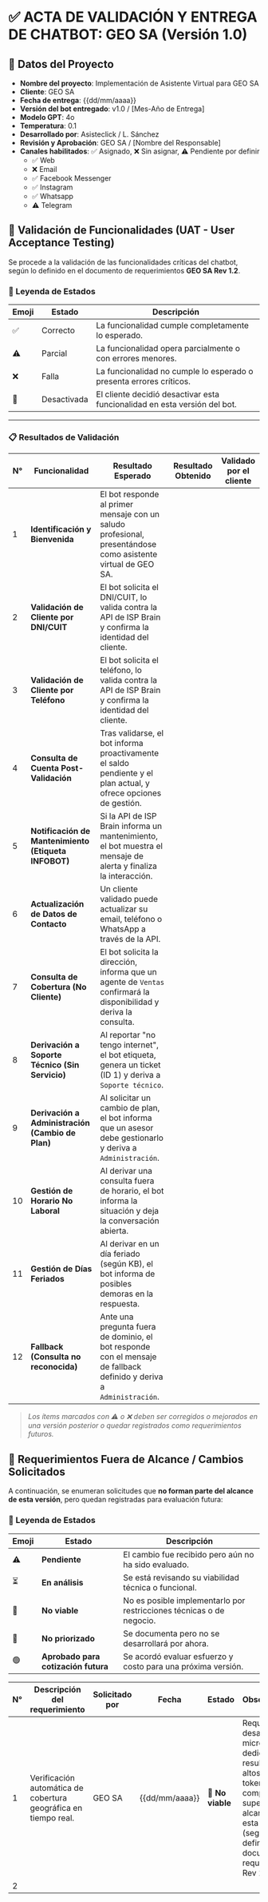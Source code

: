 # ✅ ACTA DE VALIDACIÓN Y ENTREGA DE CHATBOT: GEO SA (Versión 1.0)

## 🧾 Datos del Proyecto

- **Nombre del proyecto**: Implementación de Asistente Virtual para GEO SA
- **Cliente**: GEO SA
- **Fecha de entrega**: {{dd/mm/aaaa}}
- **Versión del bot entregado**: v1.0 / [Mes-Año de Entrega]
- **Modelo GPT**: 4o
- **Temperatura**: 0.1
- **Desarrollado por**: Asisteclick / L. Sánchez
- **Revisión y Aprobación**: GEO SA / [Nombre del Responsable]
- **Canales habilitados**: ✅ Asignado, ❌ Sin asignar, ⚠️ Pendiente por definir
  - ✅ Web
  - ❌ Email
  - ✅ Facebook Messenger
  - ✅ Instagram
  - ✅ Whatsapp
  - ⚠️ Telegram

## 🧪 Validación de Funcionalidades (UAT - User Acceptance Testing)

Se procede a la validación de las funcionalidades críticas del chatbot, según lo definido en el documento de requerimientos **GEO SA Rev 1.2**.

### 🔁 Leyenda de Estados

| Emoji | Estado      | Descripción                                                               |
| ----- | ----------- | ------------------------------------------------------------------------- |
| ✅     | Correcto    | La funcionalidad cumple completamente lo esperado.                        |
| ⚠️     | Parcial     | La funcionalidad opera parcialmente o con errores menores.                |
| ❌     | Falla       | La funcionalidad no cumple lo esperado o presenta errores críticos.       |
| 🔕     | Desactivada | El cliente decidió desactivar esta funcionalidad en esta versión del bot. |

---

### 📋 Resultados de Validación

| N°  | Funcionalidad                                        | Resultado Esperado                                                                                                   | Resultado Obtenido | Validado por el cliente |
| --- | ---------------------------------------------------- | -------------------------------------------------------------------------------------------------------------------- | ------------------ | ----------------------- |
| 1   | **Identificación y Bienvenida**                      | El bot responde al primer mensaje con un saludo profesional, presentándose como asistente virtual de GEO SA.         |                    |                         |
| 2   | **Validación de Cliente por DNI/CUIT**               | El bot solicita el DNI/CUIT, lo valida contra la API de ISP Brain y confirma la identidad del cliente.               |                    |                         |
| 3   | **Validación de Cliente por Teléfono**               | El bot solicita el teléfono, lo valida contra la API de ISP Brain y confirma la identidad del cliente.               |                    |                         |
| 4   | **Consulta de Cuenta Post-Validación**               | Tras validarse, el bot informa proactivamente el saldo pendiente y el plan actual, y ofrece opciones de gestión.     |                    |                         |
| 5   | **Notificación de Mantenimiento (Etiqueta INFOBOT)** | Si la API de ISP Brain informa un mantenimiento, el bot muestra el mensaje de alerta y finaliza la interacción.      |                    |                         |
| 6   | **Actualización de Datos de Contacto**               | Un cliente validado puede actualizar su email, teléfono o WhatsApp a través de la API.                               |                    |                         |
| 7   | **Consulta de Cobertura (No Cliente)**               | El bot solicita la dirección, informa que un agente de `Ventas` confirmará la disponibilidad y deriva la consulta.   |                    |                         |
| 8   | **Derivación a Soporte Técnico (Sin Servicio)**      | Al reportar "no tengo internet", el bot etiqueta, genera un ticket (ID 1) y deriva a `Soporte técnico`.              |                    |                         |
| 9   | **Derivación a Administración (Cambio de Plan)**     | Al solicitar un cambio de plan, el bot informa que un asesor debe gestionarlo y deriva a `Administración`.           |                    |                         |
| 10  | **Gestión de Horario No Laboral**                    | Al derivar una consulta fuera de horario, el bot informa la situación y deja la conversación abierta.                |                    |                         |
| 11  | **Gestión de Días Feriados**                         | Al derivar en un día feriado (según KB), el bot informa de posibles demoras en la respuesta.                         |                    |                         |
| 12  | **Fallback (Consulta no reconocida)**                | Ante una pregunta fuera de dominio, el bot responde con el mensaje de fallback definido y deriva a `Administración`. |                    |                         |

> *Los ítems marcados con ⚠️ o ❌ deben ser corregidos o mejorados en una versión posterior o quedar registrados como requerimientos futuros.*

## 🧩 Requerimientos Fuera de Alcance / Cambios Solicitados

A continuación, se enumeran solicitudes que **no forman parte del alcance de esta versión**, pero quedan registradas para evaluación futura:

### 🔁 Leyenda de Estados

| Emoji | Estado                              | Descripción                                                          |
| ----- | ----------------------------------- | -------------------------------------------------------------------- |
| ⚠️     | **Pendiente**                       | El cambio fue recibido pero aún no ha sido evaluado.                 |
| ⏳     | **En análisis**                     | Se está revisando su viabilidad técnica o funcional.                 |
| 🚫     | **No viable**                       | No es posible implementarlo por restricciones técnicas o de negocio. |
| 🔲     | **No priorizado**                   | Se documenta pero no se desarrollará por ahora.                      |
| 🟢     | **Aprobado para cotización futura** | Se acordó evaluar esfuerzo y costo para una próxima versión.         |

| N°  | Descripción del requerimiento                                   | Solicitado por | Fecha          | Estado          | Observaciones                                                                                                                                                                                             |
| --- | --------------------------------------------------------------- | -------------- | -------------- | --------------- | --------------------------------------------------------------------------------------------------------------------------------------------------------------------------------------------------------- |
| 1   | Verificación automática de cobertura geográfica en tiempo real. | GEO SA         | {{dd/mm/aaaa}} | 🚫 **No viable** | Requiere un desarrollo de microservicio dedicado y resultaría en altos costos de tokens y complejidad, superando el alcance de esta versión (según se definió en el documento de requerimientos Rev 1.2). |
| 2   |                                                                 |                |                |                 |                                                                                                                                                                                                           |